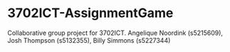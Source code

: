 # 3702ICT-AssignmentGame
Collaborative group project for 3702ICT.
Angelique Noordink (s5215609), Josh Thompson (s5132355), Billy Simmons (s5227344)
